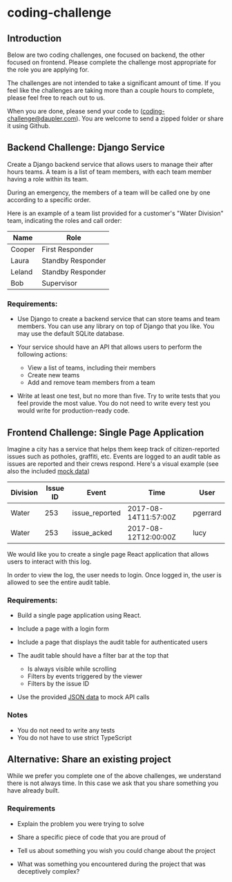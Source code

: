# coding-challenge

## Introduction

Below are two coding challenges, one focused on backend, the other focused on frontend. Please complete the challenge most appropriate for the role you are applying for.

The challenges are not intended to take a significant amount of time. If you feel like the challenges are taking more than a couple hours to complete, please feel free to reach out to us.

When you are done, please send your code to (coding-challenge@daupler.com). You are welcome to send a zipped folder or share it using Github.

## Backend Challenge: Django Service

Create a Django backend service that allows users to manage their after hours teams. A team is a list of team members, with each team member having a role within its team.

During an emergency, the members of a team will be called one by one according to a specific order.

Here is an example of a team list provided for a customer's "Water Division" team, indicating the roles and call order:

| Name   | Role              |
| ------ | ----------------- |
| Cooper | First Responder   |
| Laura  | Standby Responder |
| Leland | Standby Responder |
| Bob    | Supervisor        |

### Requirements:

- Use Django to create a backend service that can store teams and team members. You can use any library on top of Django that you like. You may use the default SQLite database.

- Your service should have an API that allows users to perform the following actions:

  - View a list of teams, including their members
  - Create new teams
  - Add and remove team members from a team

- Write at least one test, but no more than five. Try to write tests that you feel provide the most value. You do not need to write every test you would write for production-ready code.

## Frontend Challenge: Single Page Application

Imagine a city has a service that helps them keep track of citizen-reported issues such as potholes, graffiti, etc. Events are logged to an audit table as issues are reported and their crews respond. Here's a visual example (see also the included [mock data](spa_mock_data.json))

| Division | Issue ID | Event          | Time                 | User     |
| -------- | -------- | -------------- | -------------------- | -------- |
| Water    | 253      | issue_reported | 2017-08-14T11:57:00Z | pgerrard |
| Water    | 253      | issue_acked    | 2017-08-12T12:00:00Z | lucy     |

We would like you to create a single page React application that allows users to interact with this log.

In order to view the log, the user needs to login. Once logged in, the user is allowed to see the entire audit table.

### Requirements:

- Build a single page application using React.
- Include a page with a login form
- Include a page that displays the audit table for authenticated users
- The audit table should have a filter bar at the top that

  - Is always visible while scrolling
  - Filters by events triggered by the viewer
  - Filters by the issue ID

- Use the provided [JSON data](spa_mock_data.json) to mock API calls

### Notes

- You do not need to write any tests
- You do not have to use strict TypeScript

## Alternative: Share an existing project

While we prefer you complete one of the above challenges, we understand there is not always time. In this case we ask that you share something you have already built.

### Requirements

- Explain the problem you were trying to solve

- Share a specific piece of code that you are proud of

- Tell us about something you wish you could change about the project

- What was something you encountered during the project that was deceptively complex?
